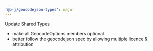 ```yaml
---
'@p-j/geocodejson-types': major
---
```


Update Shared Types

- make all GeocodeOptions members optional
- better follow the geocodejson spec by allowing multiple licence & attribution
